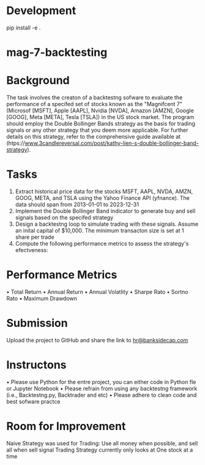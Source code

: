 # Development
pip install -e .

# mag-7-backtesting

# Background
The task involves the creaton of a backtestng sofware to evaluate the performance of a specifed set
of stocks known as the "Magnifcent 7" (Microsof [MSFT], Apple [AAPL], Nvidia [NVDA], Amazon
[AMZN], Google [GOOG], Meta [META], Tesla [TSLA]) in the US stock market. The program should
employ the Double Bollinger Bands strategy as the basis for trading signals or any other strategy that
you deem more applicable. For further details on this strategy, refer to the comprehensive guide
available at (htps://www.3candlereversal.com/post/kathy-lien-s-double-bollinger-band-strategy).

# Tasks
1. Extract historical price data for the stocks MSFT, AAPL, NVDA, AMZN, GOOG, META, and TSLA
using the Yahoo Finance API (yfnance). The data should span from 2013-01-01 to 2023-12-31
2. Implement the Double Bollinger Band indicator to generate buy and sell signals based on the
specifed strategy
3. Design a backtestng loop to simulate trading with these signals. Assume an inital capital of
$10,000. The minimum transacton size is set at 1 share per trade
4. Compute the following performance metrics to assess the strategy's efectveness:

# Performance Metrics
• Total Return
• Annual Return
• Annual Volatlity
• Sharpe Rato
• Sortno Rato
• Maximum Drawdown

# Submission
Upload the project to GitHub and share the link to hr@banksidecap.com

# Instructons
• Please use Python for the entre project, you can either code in Python fle or Jupyter
Notebook
• Please refrain from using any backtestng framework (i.e., Backtestng.py, Backtrader and etc)
• Please adhere to clean code and best sofware practce

# Room for Improvement

Naive Strategy was used for Trading: Use all money when possible, and sell all when sell signal
Trading Strategy currently only looks at One stock at a time

